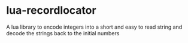 # lua-recordlocator
A lua library to encode integers into a short and easy to read string and decode the strings back to the initial numbers
